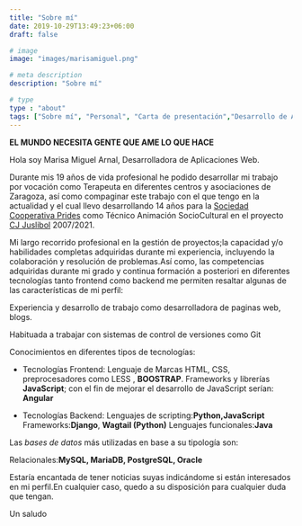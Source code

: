 ```yaml
---
title: "Sobre mí"
date: 2019-10-29T13:49:23+06:00
draft: false

# image
image: "images/marisamiguel.png"

# meta description
description: "Sobre mí"

# type
type : "about"
tags: ["Sobre mí", "Personal", "Carta de presentación","Desarrollo de App Webs"]
---
```




**EL MUNDO NECESITA GENTE QUE AME LO QUE HACE**
 
Hola soy Marisa Miguel Arnal, Desarrolladora de Aplicaciones Web.   

Durante mis 19 años de vida profesional he podido desarrollar mi trabajo por vocación como Terapeuta en diferentes centros y asociaciones de Zaragoza, así como compaginar este trabajo con el que tengo en la actualidad y el cual llevo desarrollando 14 años para la [Sociedad Cooperativa Prides](http://www.prides.es/) como Técnico Animación SocioCultural en el proyecto [CJ Juslibol](https://cjjuslibolelgalacho.blogspot.com/) 2007/2021.


Mi largo recorrido profesional en la gestión de proyectos;la capacidad y/o habilidades completas adquiridas durante mi experiencia, incluyendo la colaboración  y resolución de problemas.Así como, las competencias adquiridas durante mi grado y continua formación a posteriori en diferentes tecnologías tanto frontend como backend me permiten resaltar algunas de las características de mi perfil:

Experiencia y desarrollo de trabajo como desarrolladora de paginas web, blogs.

Habituada a trabajar con sistemas de control de versiones como Git
  
Conocimientos en diferentes tipos de tecnologías:
  
-  Tecnologías Frontend: Lenguaje de Marcas HTML, CSS, preprocesadores como LESS , **BOOSTRAP**. Frameworks y librerías **JavaScript**; con el fin de mejorar el desarrollo de JavaScript serían: **Angular**

- Tecnologías Backend: Lenguajes de scripting:**Python,JavaScript**
Frameworks:**Django**, **Wagtail (Python)**
Lenguajes funcionales:**Java**

Las *bases de datos* más utilizadas en base a su tipología son:

Relacionales:**MySQL, MariaDB, PostgreSQL, Oracle**

Estaría encantada de tener noticias suyas indicándome si están interesados en mi perfil.En cualquier caso, quedo a su disposición para cualquier duda que tengan.

Un saludo




